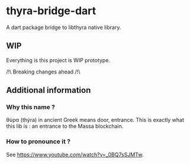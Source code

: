 # thyra-bridge-dart
A dart package bridge to libthyra native library.

## WIP

Everything is this project is WIP prototype.

/!\ Breaking changes ahead /!\

## Additional information

### Why this name ?

θύρα (thýra) in ancient Greek means door, entrance. This is exactly what this lib is : an entrance to the Massa blockchain.

### How to pronounce it ?

See https://www.youtube.com/watch?v=_0BQ7sSJMTw.